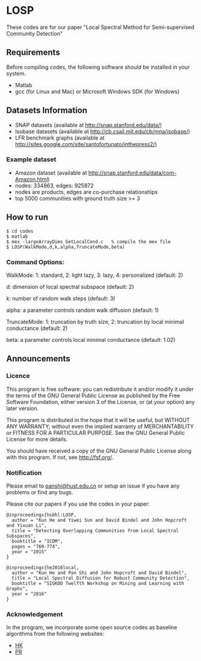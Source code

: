 # LOSP
These codes are for our paper "Local Spectral Method for Semi-supervised Community Detection"
## Requirements
Before compiling codes, the following software should be installed in your system.
- Matlab
- gcc (for Linux and Mac) or Microsoft Windows SDK (for Windows)
## Datasets Information
- SNAP datasets (available at http://snap.stanford.edu/data/)
- Isobase datasets (available at http://cb.csail.mit.edu/cb/mna/isobase/) 
- LFR benchmark graphs (available at http://sites.google.com/site/santofortunato/inthepress2/)
### Example dataset
- Amazon dataset (available at http://snap.stanford.edu/data/com-Amazon.html)
- nodes: 334863, edges: 925872 
- nodes are products, edges are co-purchase relationships
- top 5000 communities with ground truth size >= 3
## How to run
```
$ cd codes 
$ matlab 
$ mex -largeArrayDims GetLocalCond.c   % compile the mex file 
$ LOSP(WalkMode,d,k,alpha,TruncateMode,beta) 
```
### Command Options:

WalkMode: 1: standard, 2: light lazy, 3: lazy, 4: personalized (default: 2)

d: dimension of local spectral subspace (default: 2)

k: number of random walk steps (default: 3)

alpha: a parameter controls random walk diffusion (default: 1)

TruncateMode: 1: truncation by truth size, 2: truncation by local minimal conductance (default: 2)

beta: a parameter controls local minimal conductance (default: 1.02)
## Announcements
### Licence
This program is free software: you can redistribute it and/or modify it under the terms of the GNU General Public License as published by the Free Software Foundation, either version 3 of the License, or (at your option) any later version.

This program is distributed in the hope that it will be useful, but WITHOUT ANY WARRANTY; without even the implied warranty of MERCHANTABILITY or FITNESS FOR A PARTICULAR PURPOSE. See the GNU General Public License for more details.

You should have received a copy of the GNU General Public License along with this program. If not, see http://fsf.org/.
### Notification
Please email to panshi@hust.edu.cn or setup an issue if you have any problems or find any bugs.

Please cite our papers if you use the codes in your paper:
```
@inproceedings{hsbhl:LOSP,
  author = "Kun He and Yiwei Sun and David Bindel and John Hopcroft and Yixuan Li",
  title = "Detecting Overlapping Communities from Local Spectral Subspaces",
  booktitle = "ICDM",
  pages = "769-774",
  year = "2015"
}

@inproceedings{he2016local,
  author = "Kun He and Pan Shi and John Hopcroft and David Bindel",
  title = "Local Spectral Diffusion for Robust Community Detection",
  booktitle = "SIGKDD Twelfth Workshop on Mining and Learning with Graphs",
  year = "2016"
}
```
### Acknowledgement
In the program, we incorporate some open source codes as baseline algorithms from the following websites:
- [HK](https://github.com/kkloste/hkgrow)
- [PR](https://www.cs.purdue.edu/homes/dgleich/codes/neighborhoods/)
